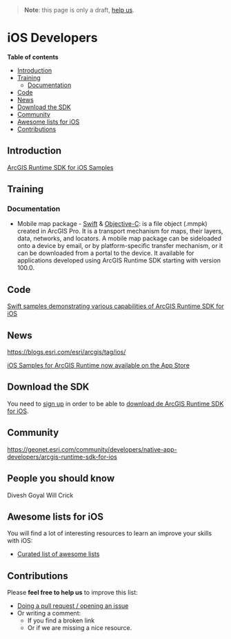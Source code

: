> **Note**: this page is only a draft, [help us](#contributions).

# iOS Developers
<!-- START doctoc generated TOC please keep comment here to allow auto update -->
<!-- DON'T EDIT THIS SECTION, INSTEAD RE-RUN doctoc TO UPDATE -->
**Table of contents**

- [Introduction](#introduction)
- [Training](#training)
  - [Documentation](#documentation)
- [Code](#code)
- [News](#news)
- [Download the SDK](#download-the-sdk)
- [Community](#community)
- [Awesome lists for iOS](#awesome-lists-for-ios)
- [Contributions](#contributions)

<!-- END doctoc generated TOC please keep comment here to allow auto update -->


## Introduction
[ArcGIS Runtime SDK for iOS Samples](https://itunes.apple.com/us/app/arcgis-runtime-sdk-for-ios/id1180714771?mt=8)

## Training
### Documentation
* Mobile map package - [Swift](https://developers.arcgis.com/ios/latest/swift/guide/mobile-map-package.htm) & [Objective-C](https://developers.arcgis.com/ios/latest/objective-c/guide/mobile-map-package.htm): is a file object (.mmpk) created in ArcGIS Pro. It is a transport mechanism for maps, their layers, data, networks, and locators. A mobile map package can be sideloaded onto a device by email, or by platform-specific transfer mechanism, or it can be downloaded from a portal to the device. It available for applications developed using ArcGIS Runtime SDK starting with version 100.0.

## Code

[Swift samples demonstrating various capabilities of ArcGIS Runtime SDK for iOS](https://github.com/Esri/arcgis-runtime-samples-ios)

## News
https://blogs.esri.com/esri/arcgis/tag/ios/

[iOS Samples for ArcGIS Runtime now available on the App Store](https://blogs.esri.com/esri/arcgis/2017/01/23/arcgis-runtime-sdk-for-ios-samples-now-available-on-the-app-store/)

## Download the SDK

You need to [sign up](https://developers.arcgis.com/sign-up/) in order to be able
to [download de ArcGIS Runtime SDK for iOS](https://developers.arcgis.com/downloads/).

## Community

https://geonet.esri.com/community/developers/native-app-developers/arcgis-runtime-sdk-for-ios

## People you should know

Divesh Goyal
Will Crick

## Awesome lists for iOS
You will find a lot of interesting resources to learn an improve your skills
with iOS:
* [Curated list of awesome lists](https://github.com/sindresorhus/awesome)

## Contributions
Please **feel free to help us** to improve this list:

* [Doing a pull request / opening an issue](https://github.com/hhkaos/awesome-arcgis#contributions)
* Or writing a comment:
  * If you find a broken link
  * Or if we are missing a nice resource.
